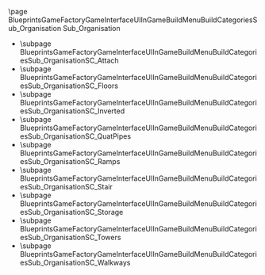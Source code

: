 \page BlueprintsGameFactoryGameInterfaceUIInGameBuildMenuBuildCategoriesSub_Organisation Sub_Organisation
- \subpage BlueprintsGameFactoryGameInterfaceUIInGameBuildMenuBuildCategoriesSub_OrganisationSC_Attach
- \subpage BlueprintsGameFactoryGameInterfaceUIInGameBuildMenuBuildCategoriesSub_OrganisationSC_Floors
- \subpage BlueprintsGameFactoryGameInterfaceUIInGameBuildMenuBuildCategoriesSub_OrganisationSC_Inverted
- \subpage BlueprintsGameFactoryGameInterfaceUIInGameBuildMenuBuildCategoriesSub_OrganisationSC_QuatPipes
- \subpage BlueprintsGameFactoryGameInterfaceUIInGameBuildMenuBuildCategoriesSub_OrganisationSC_Ramps
- \subpage BlueprintsGameFactoryGameInterfaceUIInGameBuildMenuBuildCategoriesSub_OrganisationSC_Stair
- \subpage BlueprintsGameFactoryGameInterfaceUIInGameBuildMenuBuildCategoriesSub_OrganisationSC_Storage
- \subpage BlueprintsGameFactoryGameInterfaceUIInGameBuildMenuBuildCategoriesSub_OrganisationSC_Towers
- \subpage BlueprintsGameFactoryGameInterfaceUIInGameBuildMenuBuildCategoriesSub_OrganisationSC_Walkways
